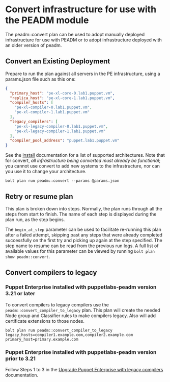 # Convert infrastructure for use with the PEADM module

The peadm::convert plan can be used to adopt manually deployed infrastructure for use with PEADM or to adopt infrastructure deployed with an older version of peadm.

## Convert an Existing Deployment

Prepare to run the plan against all servers in the PE infrastructure, using a params.json file such as this one:

```json
{
  "primary_host": "pe-xl-core-0.lab1.puppet.vm",
  "replica_host": "pe-xl-core-1.lab1.puppet.vm",
  "compiler_hosts": [
    "pe-xl-compiler-0.lab1.puppet.vm",
    "pe-xl-compiler-1.lab1.puppet.vm"
  ],
  "legacy_compilers": [
    "pe-xl-legacy-compiler-0.lab1.puppet.vm",
    "pe-xl-legacy-compiler-1.lab1.puppet.vm"
  ],
  "compiler_pool_address": "puppet.lab1.puppet.vm"
}
```

See the [install](install.md#reference-architectures) documentation for a list of supported architectures. Note that for convert, _all infrastructure being converted must already be functional_; you cannot use convert to add new systems to the infrastructure, nor can you use it to change your architecture.

```
bolt plan run peadm::convert --params @params.json
```

## Retry or resume plan

This plan is broken down into steps. Normally, the plan runs through all the steps from start to finish. The name of each step is displayed during the plan run, as the step begins.

The `begin_at_step` parameter can be used to facilitate re-running this plan after a failed attempt, skipping past any steps that were already completed successfully on the first try and picking up again at the step specified. The step name to resume can be read from the previous run logs. A full list of available values for this parameter can be viewed by running `bolt plan show peadm::convert`.

## Convert compilers to legacy

### Puppet Enterprise installed with puppetlabs-peadm version 3.21 or later

To convert compilers to legacy compilers use the `peadm::convert_compiler_to_legacy` plan. This plan will create the needed Node group and Classifier rules to make compilers legacy. Also will add certificate extensions to those nodes.

```shell
bolt plan run peadm::convert_compiler_to_legacy legacy_hosts=compiler1.example.com,compiler2.example.com primary_host=primary.example.com
```

### Puppet Enterprise installed with puppetlabs-peadm version prior to 3.21

Follow Steps 1 to 3 in the [Upgrade Puppet Enterprise with legacy compilers](upgrade_with_legacy_compilers.md) documentation.
